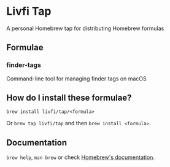 # Livfi Tap
A personal Homebrew tap for distributing Homebrew formulas

## Formulae

### finder-tags

Command-line tool for managing finder tags on macOS

## How do I install these formulae?

`brew install livfi/tap/<formula>`

Or `brew tap livfi/tap` and then `brew install <formula>`.

## Documentation

`brew help`, `man brew` or check [Homebrew's documentation](https://docs.brew.sh).
